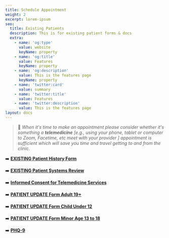 ```yaml
---
title: Schedule Appointment
weight: 2
excerpt: lorem-ipsum
seo:
  title: Existing Patients
  description: This is for existing patient forms & docs
  extra:
    - name: 'og:type'
      value: website
      keyName: property
    - name: 'og:title'
      value: Features
      keyName: property
    - name: 'og:description'
      value: This is the features page
      keyName: property
    - name: 'twitter:card'
      value: summary
    - name: 'twitter:title'
      value: Features
    - name: 'twitter:description'
      value: This is the features page
layout: docs
---
```

> 🤔 *When it's time to make an appointment please consider whether it's something a **telemedicine** \[e.g., using your phone, tablet or computer to Zoom, Facetime, etc meet with your provider ] appointment is sufficient which will save you time and travel getting to and from the clinic.*

➡️ [**EXISTING Patient History Form**](https://www.dropbox.com/s/d3d5s2ovbitn2sn/Exisingundefined20History%20Form.pdf?dl=0)

➡️ [**EXISTING Patient Systems Review**](https://www.dropbox.com/s/75kke0zqt17l1qs/Existingundefined20Systems%20Review.pdf?dl=0)

➡️ [**Informed Consent for Telemedicine Services**](https://www.dropbox.com/s/mmf47ogm0z8fihx/Informedundefined20forundefined20Services.pdf?dl=0)

➡️ [**PATIENT UPDATE Form Adult 19+**](https://www.dropbox.com/s/5q7hjdzpkmfbdoa/PATIENTundefined20FORMundefined2019%2B.pdf?dl=0)

➡️ [**PATIENT UPDATE Form Child Under 12**](https://www.dropbox.com/s/hmtmvgf0j7pk6jh/PATIENTundefined20FORMundefined20under%2012.pdf?dl=0)

➡️ [**PATIENT UPDATE Form Minor Age 13 to 18**](https://www.dropbox.com/s/0wpzglbwrr9wtme/PATIENTundefined20FORMundefined20ageundefined20to%2018.pdf?dl=0)

➡️ [**PHQ-9**](https://www.dropbox.com/s/rcr6irclq1e2ceo/PHQ-9.pdf?dl=0)
